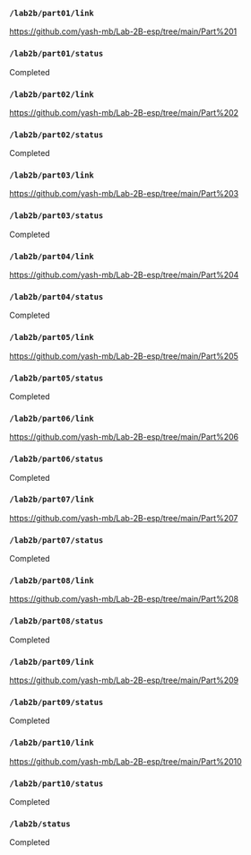 ### `/lab2b/part01/link`
https://github.com/yash-mb/Lab-2B-esp/tree/main/Part%201
### `/lab2b/part01/status`
Completed
### `/lab2b/part02/link`
https://github.com/yash-mb/Lab-2B-esp/tree/main/Part%202
### `/lab2b/part02/status`
Completed
### `/lab2b/part03/link`
https://github.com/yash-mb/Lab-2B-esp/tree/main/Part%203
### `/lab2b/part03/status`
Completed
### `/lab2b/part04/link`
https://github.com/yash-mb/Lab-2B-esp/tree/main/Part%204
### `/lab2b/part04/status`
Completed
### `/lab2b/part05/link`
https://github.com/yash-mb/Lab-2B-esp/tree/main/Part%205
### `/lab2b/part05/status`
Completed
### `/lab2b/part06/link`
https://github.com/yash-mb/Lab-2B-esp/tree/main/Part%206
### `/lab2b/part06/status`
Completed
### `/lab2b/part07/link`
https://github.com/yash-mb/Lab-2B-esp/tree/main/Part%207
### `/lab2b/part07/status`
Completed
### `/lab2b/part08/link`
https://github.com/yash-mb/Lab-2B-esp/tree/main/Part%208
### `/lab2b/part08/status`
Completed
### `/lab2b/part09/link`
https://github.com/yash-mb/Lab-2B-esp/tree/main/Part%209
### `/lab2b/part09/status`
Completed
### `/lab2b/part10/link`
https://github.com/yash-mb/Lab-2B-esp/tree/main/Part%2010
### `/lab2b/part10/status`
Completed
### `/lab2b/status`
Completed
